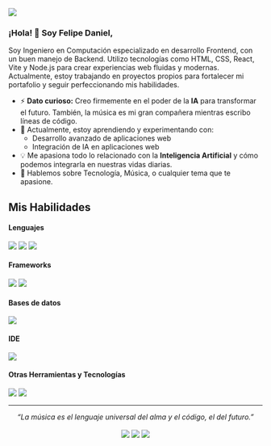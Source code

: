 ![](https://komarev.com/ghpvc/?username=TuNombreDeUsuario)

### ¡Hola! 👋 Soy Felipe Daniel,

Soy Ingeniero en Computación especializado en desarrollo Frontend, con un buen manejo de Backend. Utilizo tecnologías como HTML, CSS, React, Vite y Node.js para crear experiencias web fluidas y modernas. Actualmente, estoy trabajando en proyectos propios para fortalecer mi portafolio y seguir perfeccionando mis habilidades.

- ⚡ **Dato curioso:** Creo firmemente en el poder de la **IA** para transformar el futuro. También, la música es mi gran compañera mientras escribo líneas de código.
- 🔭 Actualmente, estoy aprendiendo y experimentando con:
  - Desarrollo avanzado de aplicaciones web
  - Integración de IA en aplicaciones web
- :bulb: Me apasiona todo lo relacionado con la **Inteligencia Artificial** y cómo podemos integrarla en nuestras vidas diarias.
- 💬 Hablemos sobre Tecnología, Música, o cualquier tema que te apasione.

## Mis Habilidades

<h4>Lenguajes</h4>
<span> 
  <img src="https://img.shields.io/badge/HTML5-E34F26?style=for-the-badge&logo=html5&logoColor=white">
  <img src="https://img.shields.io/badge/CSS3-1572B6?style=for-the-badge&logo=css3&logoColor=white">
  <img src="https://img.shields.io/badge/JavaScript-F7DF1E?style=for-the-badge&logo=javascript&logoColor=black">
</span>

<h4>Frameworks</h4>
<span>
  <img src="https://img.shields.io/badge/React-61DAFB?style=for-the-badge&logo=react&logoColor=black">
  <img src="https://img.shields.io/badge/Vite-646CFF?style=for-the-badge&logo=vite&logoColor=white">
</span>

<h4>Bases de datos</h4>
<span>
  <img src="https://img.shields.io/badge/MySQL-00000F?style=for-the-badge&logo=mysql&logoColor=white">
</span>

<h4>IDE</h4>
<span>
  <img src="https://img.shields.io/badge/Visual_Studio_Code-0078D4?style=for-the-badge&logo=visual%20studio%20code&logoColor=white">
</span>

<h4>Otras Herramientas y Tecnologías</h4>
<span>
  <img src="https://img.shields.io/badge/Node.js-339933?style=for-the-badge&logo=nodedotjs&logoColor=white">
  <img src="https://img.shields.io/badge/Git-F05032?style=for-the-badge&logo=git&logoColor=white">
</span>

<hr>
<p align="center">
   <i>“La música es el lenguaje universal del alma y el código, el del futuro.”</i>
   <br>
<br> 
  <a target="_blank" href="https://www.linkedin.com/in/felipe-daniel-juarez-alvarez-85216728b/"><img src="https://img.shields.io/badge/-LinkedIn-0077B5?style=for-the-badge&logo=Linkedin&logoColor=white"></img></a> 
  <a target="_blank" href="mailto:felipedanieljrz19@gmail.com"><img src="https://img.shields.io/badge/-Gmail-D14836?style=for-the-badge&logo=Gmail&logoColor=white"></img></a> 
  <a target="_blank" href="mailto:felipe_jrz19@outlook.es"><img src="https://img.shields.io/badge/-Outlook-0078D4?style=for-the-badge&logo=microsoft-outlook&logoColor=white"></img></a> <br>
</p>

